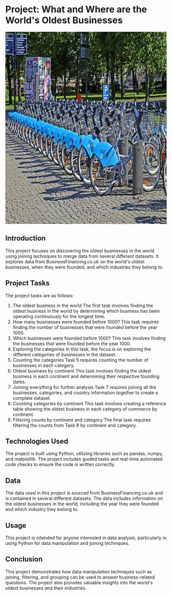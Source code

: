 # Project: What and Where are the World's Oldest Businesses
<p align="center">
  <img src="https://github.com/nguneonard/SQL_Projects/blob/main/Bike%20Sharing/Bicycle-sharing_systems.jpg"  title="hover text", width="1000" height="600">
</p>

## Introduction
This project focuses on discovering the oldest businesses in the world using joining techniques to merge data from several different datasets. It explores data from BusinessFinancing.co.uk on the world's oldest businesses, when they were founded, and which industries they belong to.

## Project Tasks
The project tasks are as follows:

1. The oldest business in the world
The first task involves finding the oldest business in the world by determining which business has been operating continuously for the longest time.
2. How many businesses were founded before 1000?
This task requires finding the number of businesses that were founded before the year 1000.
3. Which businesses were founded before 1000?
This task involves finding the businesses that were founded before the year 1000.
4. Exploring the categories
In this task, the focus is on exploring the different categories of businesses in the dataset.
5. Counting the categories
Task 5 requires counting the number of businesses in each category.
6. Oldest business by continent
This task involves finding the oldest business in each continent and determining their respective founding dates.
7. Joining everything for further analysis
Task 7 requires joining all the businesses, categories, and country information together to create a complete dataset.
8. Counting categories by continent
This task involves creating a reference table showing the oldest business in each category of commerce by continent.
9. Filtering counts by continent and category
The final task requires filtering the counts from Task 8 by continent and category.

## Technologies Used
The project is built using Python, utilizing libraries such as pandas, numpy, and matplotlib. The project includes guided tasks and real-time automated code checks to ensure the code is written correctly.

## Data
The data used in this project is sourced from BusinessFinancing.co.uk and is contained in several different datasets. The data includes information on the oldest businesses in the world, including the year they were founded and which industry they belong to.

## Usage
This project is intended for anyone interested in data analysis, particularly in using Python for data manipulation and joining techniques.

## Conclusion
This project demonstrates how data manipulation techniques such as joining, filtering, and grouping can be used to answer business-related questions. The project also provides valuable insights into the world's oldest businesses and their industries.
